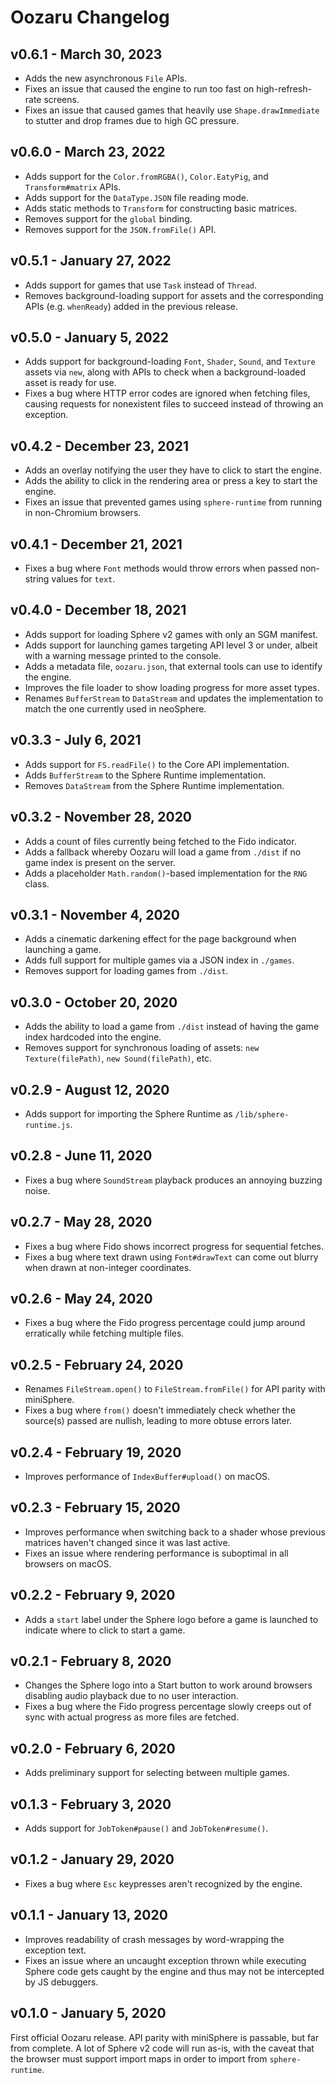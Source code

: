 Oozaru Changelog
================

v0.6.1 - March 30, 2023
-----------------------

* Adds the new asynchronous `File` APIs.
* Fixes an issue that caused the engine to run too fast on high-refresh-rate
  screens.
* Fixes an issue that caused games that heavily use `Shape.drawImmediate` to
  stutter and drop frames due to high GC pressure.

v0.6.0 - March 23, 2022
-----------------------

* Adds support for the `Color.fromRGBA()`, `Color.EatyPig`, and
  `Transform#matrix` APIs.
* Adds support for the `DataType.JSON` file reading mode.
* Adds static methods to `Transform` for constructing basic matrices.
* Removes support for the `global` binding.
* Removes support for the `JSON.fromFile()` API.


v0.5.1 - January 27, 2022
-------------------------

* Adds support for games that use `Task` instead of `Thread`.
* Removes background-loading support for assets and the corresponding APIs
  (e.g. `whenReady`) added in the previous release.

v0.5.0 - January 5, 2022
------------------------

* Adds support for background-loading `Font`, `Shader`, `Sound`, and `Texture`
  assets via `new`, along with APIs to check when a background-loaded asset is
  ready for use.
* Fixes a bug where HTTP error codes are ignored when fetching files, causing
  requests for nonexistent files to succeed instead of throwing an exception.


v0.4.2 - December 23, 2021
--------------------------

* Adds an overlay notifying the user they have to click to start the engine.
* Adds the ability to click in the rendering area or press a key to start the
  engine.
* Fixes an issue that prevented games using `sphere-runtime` from running in
  non-Chromium browsers.

v0.4.1 - December 21, 2021
--------------------------

* Fixes a bug where `Font` methods would throw errors when passed non-string
  values for `text`.

v0.4.0 - December 18, 2021
--------------------------

* Adds support for loading Sphere v2 games with only an SGM manifest.
* Adds support for launching games targeting API level 3 or under, albeit with
  a warning message printed to the console.
* Adds a metadata file, `oozaru.json`, that external tools can use to identify
  the engine.
* Improves the file loader to show loading progress for more asset types.
* Renames `BufferStream` to `DataStream` and updates the implementation to
  match the one currently used in neoSphere.


v0.3.3 - July 6, 2021
---------------------

* Adds support for `FS.readFile()` to the Core API implementation.
* Adds `BufferStream` to the Sphere Runtime implementation.
* Removes `DataStream` from the Sphere Runtime implementation.

v0.3.2 - November 28, 2020
--------------------------

* Adds a count of files currently being fetched to the Fido indicator.
* Adds a fallback whereby Oozaru will load a game from `./dist` if no game
  index is present on the server.
* Adds a placeholder `Math.random()`-based implementation for the `RNG` class.

v0.3.1 - November 4, 2020
-------------------------

* Adds a cinematic darkening effect for the page background when launching a
  game.
* Adds full support for multiple games via a JSON index in `./games`.
* Removes support for loading games from `./dist`.

v0.3.0 - October 20, 2020
-------------------------

* Adds the ability to load a game from `./dist` instead of having the game
  index hardcoded into the engine.
* Removes support for synchronous loading of assets: `new Texture(filePath)`,
  `new Sound(filePath)`, etc.


v0.2.9 - August 12, 2020
------------------------

* Adds support for importing the Sphere Runtime as `/lib/sphere-runtime.js`.

v0.2.8 - June 11, 2020
----------------------

* Fixes a bug where `SoundStream` playback produces an annoying buzzing noise.

v0.2.7 - May 28, 2020
---------------------

* Fixes a bug where Fido shows incorrect progress for sequential fetches.
* Fixes a bug where text drawn using `Font#drawText` can come out blurry when
  drawn at non-integer coordinates.

v0.2.6 - May 24, 2020
---------------------

* Fixes a bug where the Fido progress percentage could jump around erratically
  while fetching multiple files.

v0.2.5 - February 24, 2020
--------------------------

* Renames `FileStream.open()` to `FileStream.fromFile()` for API parity with
  miniSphere.
* Fixes a bug where `from()` doesn't immediately check whether the source(s)
  passed are nullish, leading to more obtuse errors later.

v0.2.4 - February 19, 2020
--------------------------

* Improves performance of `IndexBuffer#upload()` on macOS.

v0.2.3 - February 15, 2020
--------------------------

* Improves performance when switching back to a shader whose previous matrices
  haven't changed since it was last active.
* Fixes an issue where rendering performance is suboptimal in all browsers on
  macOS.

v0.2.2 - February 9, 2020
-------------------------

* Adds a `start` label under the Sphere logo before a game is launched to
  indicate where to click to start a game.

v0.2.1 - February 8, 2020
-------------------------

* Changes the Sphere logo into a Start button to work around browsers disabling
  audio playback due to no user interaction.
* Fixes a bug where the Fido progress percentage slowly creeps out of sync with
  actual progress as more files are fetched.

v0.2.0 - February 6, 2020
-------------------------

* Adds preliminary support for selecting between multiple games.


v0.1.3 - February 3, 2020
-------------------------

* Adds support for `JobToken#pause()` and `JobToken#resume()`.

v0.1.2 - January 29, 2020
-------------------------

* Fixes a bug where `Esc` keypresses aren't recognized by the engine.

v0.1.1 - January 13, 2020
-------------------------

* Improves readability of crash messages by word-wrapping the exception text.
* Fixes an issue where an uncaught exception thrown while executing Sphere code
  gets caught by the engine and thus may not be intercepted by JS debuggers.

v0.1.0 - January 5, 2020
------------------------

First official Oozaru release.  API parity with miniSphere is passable, but far
from complete. A lot of Sphere v2 code will run as-is, with the caveat that
the browser must support import maps in order to import from `sphere-runtime`.
